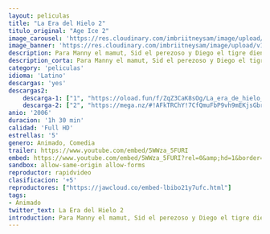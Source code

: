 ```yaml
---
layout: peliculas
title: "La Era del Hielo 2"
titulo_original: "Age Ice 2"
image_carousel: 'https://res.cloudinary.com/imbriitneysam/image/upload/v1543533608/era2-min.jpg'
image_banner: 'https://res.cloudinary.com/imbriitneysam/image/upload/v1543533609/era2banner-min.jpg'
description: Para Manny el mamut, Sid el perezoso y Diego el tigre dientes de sable, la vida es mucho más apacible desde el deshielo cuando la temperatura empezó a subir. Sin embargo, ¡sus problemas no han hecho más que empezar! Manny sueña con fundar una familia, pero la última hembra de su especie, Ellie, cree ser una comadreja... Aún más grave, una enorme barrera de hielo que retiene el océano está a punto de romperse por el deshielo y amenaza con inundar su pequeño paraíso. Su única oportunidad para sobrevivir está en el otro lado del valle... Así nuestros tres héroes, acompañados de Ellie y sus dos hermanos insoportables, Crash y Eddie - ¡comadrejas de verdad! - se lanzan en un peligroso viaje hacia la vida.
description_corta: Para Manny el mamut, Sid el perezoso y Diego el tigre dientes de sable, la vida es mucho más apacible desde el deshielo cuando la temperatura empezó a subir. Sin embargo, ¡sus problemas no han hecho más que empezar! Manny sueña con fundar una...
category: 'peliculas'
idioma: 'Latino'
descargas: 'yes'
descargas2:
    descarga-1: ["1", "https://oload.fun/f/ZqZ3CaK8sOg/La_era_de_hielo_2.MP4", "https://www.google.com/s2/favicons?domain=openload.co","OpenLoad","https://res.cloudinary.com/imbriitneysam/image/upload/v1541473684/mexico.png", "Latino", "Full HD"]
    descarga-2: ["2", "https://mega.nz/#!AFkTRChY!7CfQmuFbP9vh9mEKjsGbrmvuTrYSMoUHzlJHgnBMZig", "https://www.google.com/s2/favicons?domain=www.rapidvideo.com","RapidVideo","https://res.cloudinary.com/imbriitneysam/image/upload/v1541473684/mexico.png", "Latino", "Full HD"]
anio: '2006'
duracion: '1h 30 min'
calidad: 'Full HD'
estrellas: '5'
genero: Animado, Comedia
trailer: https://www.youtube.com/embed/5WWza_5FURI
embed: https://www.youtube.com/embed/5WWza_5FURI?rel=0&amp;hd=1&border=0&wmode=opaque&enablejsapi=1&modestbranding=1&controls=1&showinfo=1
sandbox: allow-same-origin allow-forms
reproductor: rapidvideo
clasificacion: '+5'
reproductores: ["https://jawcloud.co/embed-lbibo21y7ufc.html"]
tags:
- Animado
twitter_text: La Era del Hielo 2
introduction: Para Manny el mamut, Sid el perezoso y Diego el tigre dientes de sable, la vida es mucho más apacible desde el deshielo cuando la temperatura empezó a subir. Sin embargo, ¡sus problemas no han hecho más que empezar! Manny sueña con fundar una
---
```












